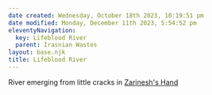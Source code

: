 ```yaml
---
date created: Wednesday, October 18th 2023, 10:19:51 pm
date modified: Monday, December 11th 2023, 5:54:52 pm
eleventyNavigation:
  key: Lifeblood River
  parent: Irasnian Wastes
layout: base.njk
title: Lifeblood River
---
```


River emerging from little cracks in [Zarinesh's Hand](/garden/%F0%9F%8C%90Worldbuilding%5CMaterial%20Plane%5C%F0%9F%8F%9C%EF%B8%8FIrasnian%20Wastes%5CRegions/Zarinesh%27s%20Hand)